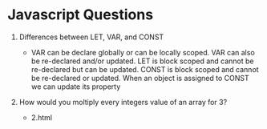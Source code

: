 # Javascript Questions

1. Differences between LET, VAR, and CONST

   - VAR can be declare globally or can be locally scoped. VAR can also be re-declared and/or updated.
     LET is block scoped and cannot be re-declared but can be updated.
     CONST is block scoped and cannot be re-declared or updated. When an object is assigned to CONST we can update its property

2. How would you moltiply every integers value of an array for 3?

   - 2.html
